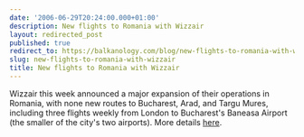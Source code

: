 ```yaml
---
date: '2006-06-29T20:24:00.000+01:00'
description: New flights to Romania with Wizzair
layout: redirected_post
published: true
redirect_to: https://balkanology.com/blog/new-flights-to-romania-with-wizzair/
slug: new-flights-to-romania-with-wizzair
title: New flights to Romania with Wizzair
---
```


Wizzair this week announced a major expansion of their operations in Romania, with none new routes to Bucharest, Arad, and Targu Mures, including three flights weekly from London to Bucharest's Baneasa Airport (the smaller of the city's two airports). More details <a href="http://wizzair.com/cgi-bin/news.cgi?LANGUAGE=English#SQPrirvf">here</a>.